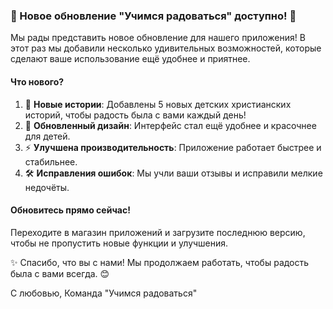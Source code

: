 ### **🌟 Новое обновление "Учимся радоваться" доступно! 🌟**

Мы рады представить новое обновление для нашего приложения! В этот раз мы добавили несколько удивительных возможностей, которые сделают ваше использование ещё удобнее и приятнее.

#### **Что нового?**
1. 📖 **Новые истории**: Добавлены 5 новых детских христианских историй, чтобы радость была с вами каждый день!
2. 🎨 **Обновленный дизайн**: Интерфейс стал ещё удобнее и красочнее для детей.
3. ⚡ **Улучшена производительность**: Приложение работает быстрее и стабильнее.
4. 🛠️ **Исправления ошибок**: Мы учли ваши отзывы и исправили мелкие недочёты.

#### **Обновитесь прямо сейчас!**
Переходите в магазин приложений и загрузите последнюю версию, чтобы не пропустить новые функции и улучшения.

✨ Спасибо, что вы с нами! Мы продолжаем работать, чтобы радость была с вами всегда. 😊

С любовью,
Команда "Учимся радоваться"
